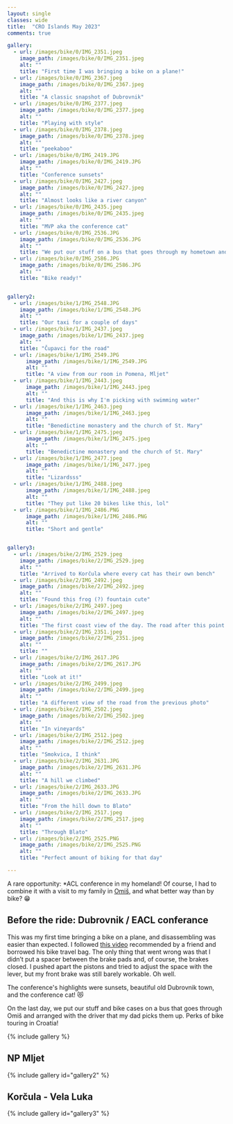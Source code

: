 ```yaml
---
layout: single
classes: wide
title:  "CRO Islands May 2023"
comments: true

gallery:
  - url: /images/bike/0/IMG_2351.jpeg
    image_path: /images/bike/0/IMG_2351.jpeg
    alt: ""
    title: "First time I was bringing a bike on a plane!"
  - url: /images/bike/0/IMG_2367.jpeg
    image_path: /images/bike/0/IMG_2367.jpeg
    alt: ""
    title: "A classic snapshot of Dubrovnik"
  - url: /images/bike/0/IMG_2377.jpeg
    image_path: /images/bike/0/IMG_2377.jpeg
    alt: ""
    title: "Playing with style"
  - url: /images/bike/0/IMG_2378.jpeg
    image_path: /images/bike/0/IMG_2378.jpeg
    alt: ""
    title: "peekaboo"
  - url: /images/bike/0/IMG_2419.JPG
    image_path: /images/bike/0/IMG_2419.JPG
    alt: ""
    title: "Conference sunsets"
  - url: /images/bike/0/IMG_2427.jpeg
    image_path: /images/bike/0/IMG_2427.jpeg
    alt: ""
    title: "Almost looks like a river canyon"
  - url: /images/bike/0/IMG_2435.jpeg
    image_path: /images/bike/0/IMG_2435.jpeg
    alt: ""
    title: "MVP aka the conference cat"
  - url: /images/bike/0/IMG_2536.JPG
    image_path: /images/bike/0/IMG_2536.JPG
    alt: ""
    title: "We put our stuff on a bus that goes through my hometown and my dad picked them up"
  - url: /images/bike/0/IMG_2586.JPG
    image_path: /images/bike/0/IMG_2586.JPG
    alt: ""
    title: "Bike ready!"


gallery2:
  - url: /images/bike/1/IMG_2548.JPG
    image_path: /images/bike/1/IMG_2548.JPG
    alt: ""
    title: "Our taxi for a couple of days"
  - url: /images/bike/1/IMG_2437.jpeg
    image_path: /images/bike/1/IMG_2437.jpeg
    alt: ""
    title: "Čupavci for the road"
  - url: /images/bike/1/IMG_2549.JPG
      image_path: /images/bike/1/IMG_2549.JPG
      alt: ""
      title: "A view from our room in Pomena, Mljet"
  - url: /images/bike/1/IMG_2443.jpeg
      image_path: /images/bike/1/IMG_2443.jpeg
      alt: ""
      title: "And this is why I'm picking with swimming water"
  - url: /images/bike/1/IMG_2463.jpeg
      image_path: /images/bike/1/IMG_2463.jpeg
      alt: ""
      title: "Benedictine monastery and the church of St. Mary"
  - url: /images/bike/1/IMG_2475.jpeg
      image_path: /images/bike/1/IMG_2475.jpeg
      alt: ""
      title: "Benedictine monastery and the church of St. Mary"
  - url: /images/bike/1/IMG_2477.jpeg
      image_path: /images/bike/1/IMG_2477.jpeg
      alt: ""
      title: "Lizardsss"
  - url: /images/bike/1/IMG_2488.jpeg
      image_path: /images/bike/1/IMG_2488.jpeg
      alt: ""
      title: "They put like 20 bikes like this, lol"
  - url: /images/bike/1/IMG_2486.PNG
      image_path: /images/bike/1/IMG_2486.PNG
      alt: ""
      title: "Short and gentle"


gallery3:
  - url: /images/bike/2/IMG_2529.jpeg
    image_path: /images/bike/2/IMG_2529.jpeg
    alt: ""
    title: "Arrived to Korčula where every cat has their own bench"
  - url: /images/bike/2/IMG_2492.jpeg
    image_path: /images/bike/2/IMG_2492.jpeg
    alt: ""
    title: "Found this frog (?) fountain cute"
  - url: /images/bike/2/IMG_2497.jpeg
    image_path: /images/bike/2/IMG_2497.jpeg
    alt: ""
    title: "The first coast view of the day. The road after this point was gorgeous!"
  - url: /images/bike/2/IMG_2351.jpeg
    image_path: /images/bike/2/IMG_2351.jpeg
    alt: ""
    title: ""
  - url: /images/bike/2/IMG_2617.JPG
    image_path: /images/bike/2/IMG_2617.JPG
    alt: ""
    title: "Look at it!"
  - url: /images/bike/2/IMG_2499.jpeg
    image_path: /images/bike/2/IMG_2499.jpeg
    alt: ""
    title: "A different view of the road from the previous photo"
  - url: /images/bike/2/IMG_2502.jpeg
    image_path: /images/bike/2/IMG_2502.jpeg
    alt: ""
    title: "In vineyards"
  - url: /images/bike/2/IMG_2512.jpeg
    image_path: /images/bike/2/IMG_2512.jpeg
    alt: ""
    title: "Smokvica, I think"
  - url: /images/bike/2/IMG_2631.JPG
    image_path: /images/bike/2/IMG_2631.JPG
    alt: ""
    title: "A hill we climbed"
  - url: /images/bike/2/IMG_2633.JPG
    image_path: /images/bike/2/IMG_2633.JPG
    alt: ""
    title: "From the hill down to Blato"
  - url: /images/bike/2/IMG_2517.jpeg
    image_path: /images/bike/2/IMG_2517.jpeg
    alt: ""
    title: "Through Blato"
  - url: /images/bike/2/IMG_2525.PNG
    image_path: /images/bike/2/IMG_2525.PNG
    alt: ""
    title: "Perfect amount of biking for that day"

---
```


A rare opportunity: *ACL conference in my homeland! Of course, I had to combine it with a visit to my family in [Omiš](https://goo.gl/maps/bw4jJHUMDVS1cf4q9?coh=178571&entry=tt), and what better way than by bike? 😁

## Before the ride: Dubrovnik / EACL conferance

This was my first time bringing a bike on a plane, and disassembling was easier than expected. I followed [this video](https://youtu.be/LZQoKNCjAhY) recommended by a friend and borrowed his bike travel bag. The only thing that went wrong was that I didn’t put a spacer between the brake pads and, of course, the brakes closed. I pushed apart the pistons and tried to adjust the space with the lever, but my front brake was still barely workable. Oh well. 

The conference's highlights were sunsets, beautiful old Dubrovnik town, and the conference cat! 😻

On the last day, we put our stuff and bike cases on a bus that goes through Omiš and arranged with the driver that my dad picks them up. Perks of bike touring in Croatia! 

{% include gallery %}

## NP Mljet 

{% include gallery id="gallery2" %}

## Korčula - Vela Luka

{% include gallery id="gallery3" %}
